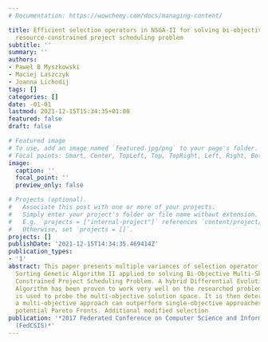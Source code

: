 ```yaml
---
# Documentation: https://wowchemy.com/docs/managing-content/

title: Efficient selection operators in NSGA-II for solving bi-objective multi-skill
  resource-constrained project scheduling problem
subtitle: ''
summary: ''
authors:
- Paweł B Myszkowski
- Maciej Laszczyk
- Joanna Lichodij
tags: []
categories: []
date: -01-01
lastmod: 2021-12-15T15:34:35+01:00
featured: false
draft: false

# Featured image
# To use, add an image named `featured.jpg/png` to your page's folder.
# Focal points: Smart, Center, TopLeft, Top, TopRight, Left, Right, BottomLeft, Bottom, BottomRight.
image:
  caption: ''
  focal_point: ''
  preview_only: false

# Projects (optional).
#   Associate this post with one or more of your projects.
#   Simply enter your project's folder or file name without extension.
#   E.g. `projects = ["internal-project"]` references `content/project/deep-learning/index.md`.
#   Otherwise, set `projects = []`.
projects: []
publishDate: '2021-12-15T14:34:35.469414Z'
publication_types:
- '1'
abstract: This paper presents multiple variances of selection operator used in Non-dominated
  Sorting Genetic Algorithm II applied to solving Bi-Objective Multi-Skill Resource
  Constrained Project Scheduling Problem. A hybrid Differential Evolution with Greedy
  Algorithm has been proven to work very well on the researched problem and so it
  is used to probe the multi-objective solution space. It is then determined whether
  a multi-objective approach can outperform single-objective approaches in finding
  potential Pareto Fronts. Additional modified selection
publication: '*2017 Federated Conference on Computer Science and Information Systems
  (FedCSIS)*'
---
```

